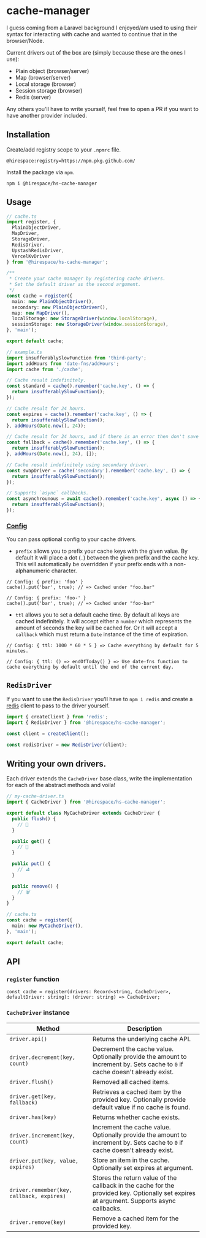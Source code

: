 # cache-manager

I guess coming from a Laravel background I enjoyed/am used to using their syntax for interacting with cache and wanted to continue that in the browser/Node.

Current drivers out of the box are (simply because these are the ones I use): 
- Plain object (browser/server)
- Map (browser/server)
- Local storage (browser)
- Session storage (browser)
- Redis (server)

Any others you'll have to write yourself, feel free to open a PR if you want to have another provider included.

## Installation

Create/add registry scope to your `.npmrc` file.

```
@hirespace:registry=https://npm.pkg.github.com/
```

Install the package via `npm`.

```
npm i @hirespace/hs-cache-manager
```

## Usage

```typescript
// cache.ts
import register, { 
  PlainObjectDriver,
  MapDriver,
  StorageDriver,
  RedisDriver,
  UpstashRedisDriver,
  VercelKvDriver
} from '@hirespace/hs-cache-manager';

/**
 * Create your cache manager by registering cache drivers.
 * Set the default driver as the second argument.
 */
const cache = register({
  main: new PlainObjectDriver(),
  secondary: new PlainObjectDriver(),
  map: new MapDriver(),
  localStorage: new StorageDriver(window.localStorage),
  sessionStorage: new StorageDriver(window.sessionStorage),
}, 'main');

export default cache;
```

```typescript
// example.ts
import insufferablySlowFunction from 'third-party';
import addHours from 'date-fns/addHours';
import cache from './cache';

// Cache result indefinitely.
const standard = cache().remember('cache.key', () => {
  return insufferablySlowFunction();
});

// Cache result for 24 hours.
const expires = cache().remember('cache.key', () => {
  return insufferablySlowFunction();
}, addHours(Date.now(), 24));

// Cache result for 24 hours, and if there is an error then don't save anything, catch the error and provide the fallback value to the code.
const fallback = cache().remember('cache.key', () => {
  return insufferablySlowFunction();
}, addHours(Date.now(), 24), []);

// Cache result indefinitely using secondary driver.
const swapDriver = cache('secondary').remember('cache.key', () => {
  return insufferablySlowFunction();
});

// Supports `async` callbacks.
const asynchrounous = await cache().remember('cache.key', async () => {
  return insufferablySlowFunction();
});
```

### [Config](./src/drivers/types/config.ts)

You can pass optional config to your cache drivers.

 - `prefix` allows you to prefix your cache keys with the given value. By default it will place a dot (`.`) between the given prefix and the cache key. This will automatically be overridden if your prefix ends with a non-alphanumeric character.

```
// Config: { prefix: 'foo' }
cache().put('bar', true); // => Cached under "foo.bar"

// Config: { prefix: 'foo-' }
cache().put('bar', true); // => Cached under "foo-bar"
```

 - `ttl` allows you to set a default cache time. By default all keys are cached indefinitely. It will accept either a `number` which represents the amount of seconds the key will be cached for. Or it will accept a `callback` which must return a `Date` instance of the time of expiration.

```
// Config: { ttl: 1000 * 60 * 5 } => Cache everything by default for 5 minutes.

// Config: { ttl: () => endOfToday() } => Use date-fns function to cache everything by default until the end of the current day.
```

## `RedisDriver`

If you want to use the `RedisDriver` you'll have to `npm i redis` and create a [redis](https://www.npmjs.com/package/redis) client to pass to the driver yourself.

```typescript
import { createClient } from 'redis';
import { RedisDriver } from '@hirespace/hs-cache-manager';

const client = createClient();

const redisDriver = new RedisDriver(client);
```

## Writing your own drivers.

Each driver extends the `CacheDriver` base class, write the implementation for each of the abstract methods and voila!

```typescript
// my-cache-driver.ts
import { CacheDriver } from '@hirespace/hs-cache-manager';

export default class MyCacheDriver extends CacheDriver {
  public flush() {
    // 🚽
  }

  public get() {
    // 🫱
  }

  public put() {
    // ⛳️
  }

  public remove() {
    // 🗑
  }
}

// cache.ts
const cache = register({
  main: new MyCacheDriver(),
}, 'main');

export default cache;
```

## API

### `register` function

```
const cache = register(drivers: Record<string, CacheDriver>, defaultDriver: string): (driver: string) => CacheDriver;
```

### `CacheDriver` instance

| Method                                    | Description                                                                                                                              |
|-------------------------------------------|------------------------------------------------------------------------------------------------------------------------------------------|
| `driver.api()`                            | Returns the underlying cache API.                                                                                                        |
| `driver.decrement(key, count)`            | Decrement the cache value. Optionally provide the amount to increment by. Sets cache to `0` if cache doesn't already exist.              |
| `driver.flush()`                          | Removed all cached items.                                                                                                                |
| `driver.get(key, fallback)`               | Retrieves a cached item by the provided key. Optionally provide default value if no cache is found.                                      |
| `driver.has(key)`                         | Returns whether cache exists.                                                                                                            |
| `driver.increment(key, count)`            | Increment the cache value. Optionally provide the amount to increment by. Sets cache to `0` if cache doesn't already exist.              |
| `driver.put(key, value, expires)`         | Store an item in the cache. Optionally set expires at argument.                                                                          |
| `driver.remember(key, callback, expires)` | Stores the return value of the callback in the cache for the provided key. Optionally set expires at argument. Supports async callbacks. |
| `driver.remove(key)`                      | Remove a cached item for the provided key.                                                                                               |
